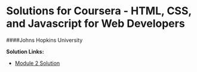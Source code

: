 # Solutions for Coursera - HTML, CSS, and Javascript for Web Developers

####Johns Hopkins University

<b>Solution Links:</b> <br>
- [Module 2 Solution](http://htmlpreview.github.io/?https://github.com/dvaneynde/jhu-ep-coursera/blob/master/solution2/solution2.html) <br>
